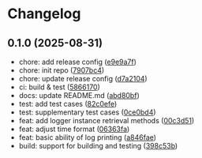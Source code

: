 # Changelog

## 0.1.0 (2025-08-31)

* chore: add release config ([e9e9a7f](https://github.com/lib-stack/logger/commit/e9e9a7f))
* chore: init repo ([7907bc4](https://github.com/lib-stack/logger/commit/7907bc4))
* chore: update release config ([d7a2104](https://github.com/lib-stack/logger/commit/d7a2104))
* ci: build & test ([5866170](https://github.com/lib-stack/logger/commit/5866170))
* docs: update README.md ([abd80bf](https://github.com/lib-stack/logger/commit/abd80bf))
* test: add test cases ([82c0efe](https://github.com/lib-stack/logger/commit/82c0efe))
* test: supplementary test cases ([0ce0bd4](https://github.com/lib-stack/logger/commit/0ce0bd4))
* feat: add logger instance retrieval methods ([00c3d51](https://github.com/lib-stack/logger/commit/00c3d51))
* feat: adjust time format ([06363fa](https://github.com/lib-stack/logger/commit/06363fa))
* feat: basic ability of log printing ([a846fae](https://github.com/lib-stack/logger/commit/a846fae))
* build: support for building and testing ([398c53b](https://github.com/lib-stack/logger/commit/398c53b))
